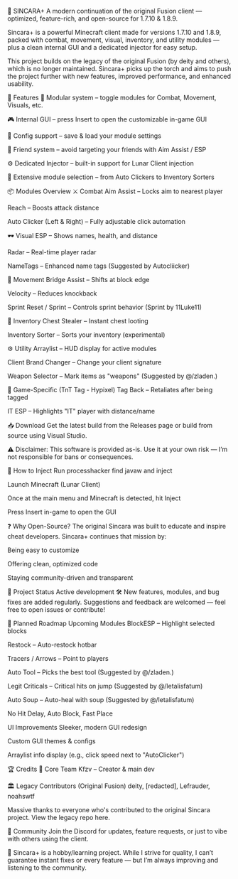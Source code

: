 🌌 SINCARA+
A modern continuation of the original Fusion client — optimized, feature-rich, and open-source for 1.7.10 & 1.8.9.

Sincara+ is a powerful Minecraft client made for versions 1.7.10 and 1.8.9, packed with combat, movement, visual, inventory, and utility modules — plus a clean internal GUI and a dedicated injector for easy setup.

This project builds on the legacy of the original Fusion (by deity and others), which is no longer maintained. Sincara+ picks up the torch and aims to push the project further with new features, improved performance, and enhanced usability.

🧩 Features
🔧 Modular system – toggle modules for Combat, Movement, Visuals, etc.

🎮 Internal GUI – press Insert to open the customizable in-game GUI

💾 Config support – save & load your module settings

🧠 Friend system – avoid targeting your friends with Aim Assist / ESP

⚙️ Dedicated Injector – built-in support for Lunar Client injection

📁 Extensive module selection – from Auto Clickers to Inventory Sorters

📦 Modules Overview
⚔️ Combat
Aim Assist – Locks aim to nearest player

Reach – Boosts attack distance

Auto Clicker (Left & Right) – Fully adjustable click automation

🕶️ Visual
ESP – Shows names, health, and distance

Radar – Real-time player radar

NameTags – Enhanced name tags (Suggested by Autocliicker)

🏃 Movement
Bridge Assist – Shifts at block edge

Velocity – Reduces knockback

Sprint Reset / Sprint – Controls sprint behavior (Sprint by 11Luke11)

🎒 Inventory
Chest Stealer – Instant chest looting

Inventory Sorter – Sorts your inventory (experimental)

⚙️ Utility
Arraylist – HUD display for active modules

Client Brand Changer – Change your client signature

Weapon Selector – Mark items as "weapons" (Suggested by @/zladen.)

🎯 Game-Specific (TnT Tag - Hypixel)
Tag Back – Retaliates after being tagged

IT ESP – Highlights "IT" player with distance/name
	
📥 Download
Get the latest build from the Releases page
or build from source using Visual Studio.

⚠️ Disclaimer: This software is provided as-is. Use it at your own risk — I’m not responsible for bans or consequences.

🧠 How to Inject
Run processhacker find javaw and inject

Launch Minecraft (Lunar Client)

Once at the main menu and Minecraft is detected, hit Inject

Press Insert in-game to open the GUI

❓ Why Open-Source?
The original Sincara was built to educate and inspire cheat developers. Sincara+ continues that mission by:

Being easy to customize

Offering clean, optimized code

Staying community-driven and transparent

🔧 Project Status
Active development 🛠️
New features, modules, and bug fixes are added regularly. Suggestions and feedback are welcomed — feel free to open issues or contribute!

📍 Planned Roadmap
Upcoming Modules
BlockESP – Highlight selected blocks

Restock – Auto-restock hotbar

Tracers / Arrows – Point to players

Auto Tool – Picks the best tool (Suggested by @/zladen.)

Legit Criticals – Critical hits on jump (Suggested by @/letalisfatum)

Auto Soup – Auto-heal with soup (Suggested by @/letalisfatum)

No Hit Delay, Auto Block, Fast Place

UI Improvements
Sleeker, modern GUI redesign

Custom GUI themes & configs

Arraylist info display (e.g., click speed next to "AutoClicker")

🏆 Credits
🧠 Core Team
Kfzv – Creator & main dev

🏛️ Legacy Contributors (Original Fusion)
deity, [redacted], Lefrauder, noahswtf

Massive thanks to everyone who's contributed to the original Sincara project. View the legacy repo here.

💬 Community
Join the Discord for updates, feature requests, or just to vibe with others using the client.

🚧 Sincara+ is a hobby/learning project. While I strive for quality, I can’t guarantee instant fixes or every feature — but I’m always improving and listening to the community.


